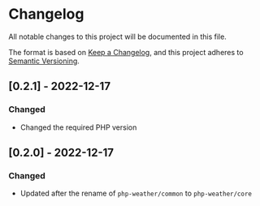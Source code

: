# Changelog

All notable changes to this project will be documented in this file.

The format is based on [Keep a Changelog](https://keepachangelog.com/en/1.0.0/),
and this project adheres to [Semantic Versioning](https://semver.org/spec/v2.0.0.html).

## [0.2.1] - 2022-12-17

### Changed

* Changed the required PHP version


## [0.2.0] - 2022-12-17

### Changed

* Updated after the rename of `php-weather/common` to `php-weather/core`